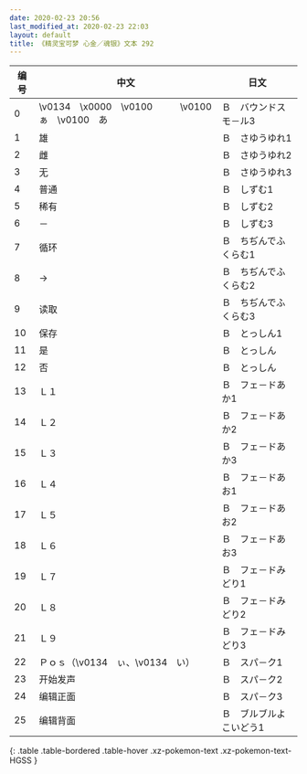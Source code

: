 ```yaml
---
date: 2020-02-23 20:56
last_modified_at: 2020-02-23 22:03
layout: default
title: 《精灵宝可梦 心金／魂银》文本 292
---
```

| 编号 | 中文 | 日文 |
| ---- | ---- | ---- |
| 0 | \v0134　\x0000　\v0100　　　\v0100　ぁ　\v0100　あ | Ｂ　バウンドスモ－ル3 |
| 1 | 雄 | Ｂ　さゆうゆれ1 |
| 2 | 雌 | Ｂ　さゆうゆれ2 |
| 3 | 无 | Ｂ　さゆうゆれ3 |
| 4 | 普通 | Ｂ　しずむ1 |
| 5 | 稀有 | Ｂ　しずむ2 |
| 6 | － | Ｂ　しずむ3 |
| 7 | 循环 | Ｂ　ちぢんでふくらむ1 |
| 8 | → | Ｂ　ちぢんでふくらむ2 |
| 9 | 读取 | Ｂ　ちぢんでふくらむ3 |
| 10 | 保存 | Ｂ　とっしん1 |
| 11 | 是 | Ｂ　とっしん |
| 12 | 否 | Ｂ　とっしん |
| 13 | Ｌ１ | Ｂ　フェ－ドあか1 |
| 14 | Ｌ２ | Ｂ　フェ－ドあか2 |
| 15 | Ｌ３ | Ｂ　フェ－ドあか3 |
| 16 | Ｌ４ | Ｂ　フェ－ドあお1 |
| 17 | Ｌ５ | Ｂ　フェ－ドあお2 |
| 18 | Ｌ６ | Ｂ　フェ－ドあお3 |
| 19 | Ｌ７ | Ｂ　フェ－ドみどり1 |
| 20 | Ｌ８ | Ｂ　フェ－ドみどり2 |
| 21 | Ｌ９ | Ｂ　フェ－ドみどり3 |
| 22 | Ｐｏｓ（\v0134　ぃ、\v0134　い） | Ｂ　スパ－ク1 |
| 23 | 开始发声 | Ｂ　スパ－ク2 |
| 24 | 编辑正面 | Ｂ　スパ－ク3 |
| 25 | 编辑背面 | Ｂ　ブルブルよこいどう1 |
{: .table .table-bordered .table-hover .xz-pokemon-text .xz-pokemon-text-HGSS }